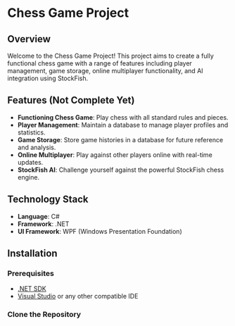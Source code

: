 # Chess Game Project

## Overview
Welcome to the Chess Game Project! This project aims to create a fully functional chess game with a range of features including player management, game storage, online multiplayer functionality, and AI integration using StockFish.

## Features (Not Complete Yet)
- **Functioning Chess Game**: Play chess with all standard rules and pieces.
- **Player Management**: Maintain a database to manage player profiles and statistics.
- **Game Storage**: Store game histories in a database for future reference and analysis.
- **Online Multiplayer**: Play against other players online with real-time updates.
- **StockFish AI**: Challenge yourself against the powerful StockFish chess engine.

## Technology Stack
- **Language**: C#
- **Framework**: .NET
- **UI Framework**: WPF (Windows Presentation Foundation)

## Installation
### Prerequisites
- [.NET SDK](https://dotnet.microsoft.com/download)
- [Visual Studio](https://visualstudio.microsoft.com/) or any other compatible IDE

### Clone the Repository

